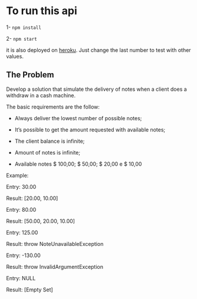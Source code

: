 # To run this api
1- `npm install`

2- `npm start`

it is also deployed on [heroku](https://rlage-cash-machine.herokuapp.com/withdraw/250). Just change the last number to test with other values.

## The Problem

Develop a solution that simulate the delivery of notes when a client does a withdraw in a cash machine.

The basic requirements are the follow:

* Always deliver the lowest number of possible notes;

* It’s possible to get the amount requested with available notes;

* The client balance is infinite;

* Amount of notes is infinite;

* Available notes $ 100,00; $ 50,00; $ 20,00 e $ 10,00

Example:

Entry: 30.00

Result: [20.00, 10.00]

Entry: 80.00

Result: [50.00, 20.00, 10.00]

Entry: 125.00

Result: throw NoteUnavailableException

Entry: -130.00

Result: throw InvalidArgumentException

Entry: NULL

Result: [Empty Set]
